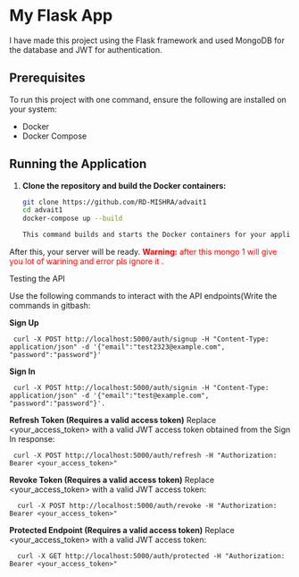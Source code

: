 # My Flask App

I have made this project using the Flask framework and used MongoDB for the database and JWT for authentication.

## Prerequisites

To run this project with one command, ensure the following are installed on your system:
- Docker
- Docker Compose

## Running the Application

1. **Clone the repository and build the Docker containers:**

   ```sh
   git clone https://github.com/RD-MISHRA/advait1
   cd advait1
   docker-compose up --build

   This command builds and starts the Docker containers for your application.

After this, your server will be ready.
<span style="color:red">**Warning:** after this  mongo 1  will give you lot of warining and error pls ignore it .</span>

Testing the API

Use the following commands to interact with the API endpoints(Write the commands in gitbash:

   **Sign Up**
     
     curl -X POST http://localhost:5000/auth/signup -H "Content-Type: application/json" -d '{"email":"test2323@example.com", "password":"password"}'


**Sign In**

     curl -X POST http://localhost:5000/auth/signin -H "Content-Type: application/json" -d '{"email":"test@example.com", "password":"password"}'.



   **Refresh Token (Requires a valid access token)**
         Replace <your_access_token> with a valid JWT access token obtained from the Sign In response:
     
     curl -X POST http://localhost:5000/auth/refresh -H "Authorization: Bearer <your_access_token>"


**Revoke Token (Requires a valid access token)**
         Replace <your_access_token> with a valid JWT access token:
      
      curl -X POST http://localhost:5000/auth/revoke -H "Authorization: Bearer <your_access_token>"



**Protected Endpoint (Requires a valid access token)**
        Replace <your_access_token> with a valid JWT access token:
      
      curl -X GET http://localhost:5000/auth/protected -H "Authorization: Bearer <your_access_token>"

